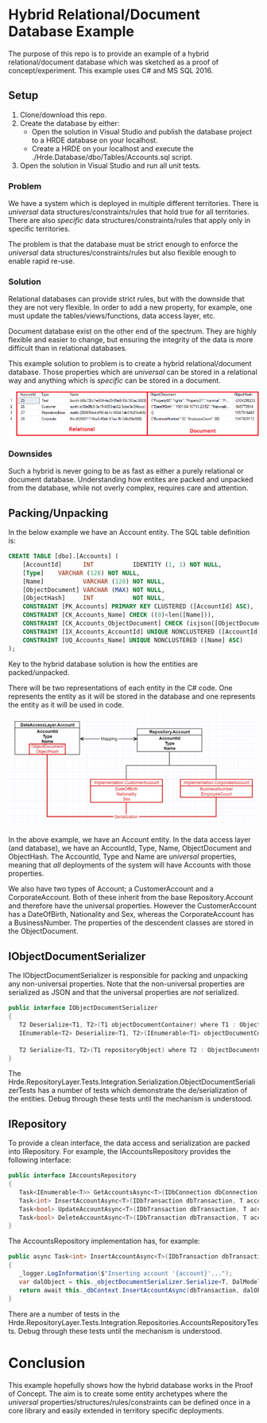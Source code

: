 # Hybrid Relational/Document Database Example

The purpose of this repo is to provide an example of a hybrid relational/document database which was sketched as a proof of concept/experiment. This example uses C# and MS SQL 2016.

## Setup

1. Clone/download this repo.
2. Create the database by either:
    * Open the solution in Visual Studio and publish the database project to a HRDE database on your localhost.
    * Create a HRDE on your localhost and execute the ./Hrde.Database/dbo/Tables/Accounts.sql script.
3. Open the solution in Visual Studio and run all unit tests.

### Problem

We have a system which is deployed in multiple different territories. There is *universal* data structures/constraints/rules that hold true for all territories. There are also *specific* data structures/constraints/rules that apply only in specific territories. 

The problem is that the database must be strict enough to enforce the *universal* data structures/constraints/rules but also flexible enough to enable rapid re-use.

### Solution

Relational databases can provide strict rules, but with the downside that they are not very flexible. In order to add a new property, for example, one must update the tables/views/functions, data access layer, etc.

Document database exist on the other end of the spectrum. They are highly flexible and easier to change, but ensuring the integrity of the data is more difficult than in relational databases.

This example solution to problem is to create a hybrid relational/document database. Those properties which are *universal* can be stored in a relational way and anything which is *specific* can be stored in a document.

![Relational/Document split example](Example.png)

### Downsides

Such a hybrid is never going to be as fast as either a purely relational or document database. Understanding how entites are packed and unpacked from the database, while not overly complex, requires care and attention. 
 
## Packing/Unpacking

In the below example we have an Account entity. The SQL table definition is:
```SQL
CREATE TABLE [dbo].[Accounts] (
    [AccountId]      INT           IDENTITY (1, 1) NOT NULL,
    [Type]    VARCHAR (128) NOT NULL,
    [Name]           VARCHAR (128) NOT NULL,
    [ObjectDocument] VARCHAR (MAX) NOT NULL,
    [ObjectHash]     INT           NOT NULL,
    CONSTRAINT [PK_Accounts] PRIMARY KEY CLUSTERED ([AccountId] ASC),
    CONSTRAINT [CK_Accounts_Name] CHECK ((0)<len([Name])),
    CONSTRAINT [CK_Accounts_ObjectDocument] CHECK (isjson([ObjectDocument])>(0)),
    CONSTRAINT [IX_Accounts_AccountId] UNIQUE NONCLUSTERED ([AccountId] ASC),
    CONSTRAINT [UQ_Accounts_Name] UNIQUE NONCLUSTERED ([Name] ASC)
);
```

Key to the hybrid database solution is how the entities are packed/unpacked. 

There will be two representations of each entity in the C# code. One represents the entity as it will be stored in the database and one represents the entity as it will be used in code.

![Object Document Container Explaination](ObjectDocumentContainerExplaination.png)

In the above example, we have an Account entity. In the data access layer (and database), we have an AccountId, Type, Name, ObjectDocument and ObjectHash. The AccountId, Type and Name are *universal* properties, meaning that *all* deployments of the system will have Accounts with those properties.

We also have two types of Account; a CustomerAccount and a CorporateAccount. Both of these inherit from the base Repository.Account and therefore have the universal properties. However the CustomerAccount has a DateOfBirth, Nationality and Sex, whereas the CorporateAccount has a BusinessNumber. The properties of the descendent classes are stored in the ObjectDocument.

## IObjectDocumentSerializer

The IObjectDocumentSerializer is responsible for packing and unpacking any non-universal properties. Note that the non-universal properties are serialized as JSON and that the universal properties are *not* serialized.

```C#
public interface IObjectDocumentSerializer
{
   T2 Deserialize<T1, T2>(T1 objectDocumentContainer) where T1 : ObjectDocumentContainer;
   IEnumerable<T2> Deserialize<T1, T2>(IEnumerable<T1> objectDocumentContainers) where T1 : ObjectDocumentContainer;

   T2 Serialize<T1, T2>(T1 repositoryObject) where T2 : ObjectDocumentContainer;
}
```

The Hrde.RepositoryLayer.Tests.Integration.Serialization.ObjectDocumentSerializerTests has a number of tests which demonstrate the de/serialization of the entities. Debug through these tests until the mechanism is understood.

## I<Entity>Repository

To provide a clean interface, the data access and serialization are packed into I<Entity>Repository. For example, the IAccountsRepository provides the following interface:
```C#
public interface IAccountsRepository
{
   Task<IEnumerable<T>> GetAccountsAsync<T>(IDbConnection dbConnection) where T : Account;
   Task<int> InsertAccountAsync<T>(IDbTransaction dbTransaction, T account) where T : Account;
   Task<bool> UpdateAccountAsync<T>(IDbTransaction dbTransaction, T account) where T : Account;
   Task<bool> DeleteAccountAsync<T>(IDbTransaction dbTransaction, T account) where T : Account;
}
```

The AccountsRepository implementation has, for example:
```C#
public async Task<int> InsertAccountAsync<T>(IDbTransaction dbTransaction, T account) where T : Account
{
   _logger.LogInformation($"Inserting account '{account}'...");
   var dalObject = this._objectDocumentSerializer.Serialize<T, DalModels.Account>(account);
   return await this._dbContext.InsertAccountAsync(dbTransaction, dalObject);
}
```

There are a number of tests in the Hrde.RepositoryLayer.Tests.Integration.Repositories.AccountsRepositoryTests. Debug through these tests until the mechanism is understood.

# Conclusion

This example hopefully shows how the hybrid database works in the Proof of Concept. The aim is to create some entity archetypes where the *universal* properties/structures/rules/constraints can be defined once in a core library and easily extended in territory specific deployments.

